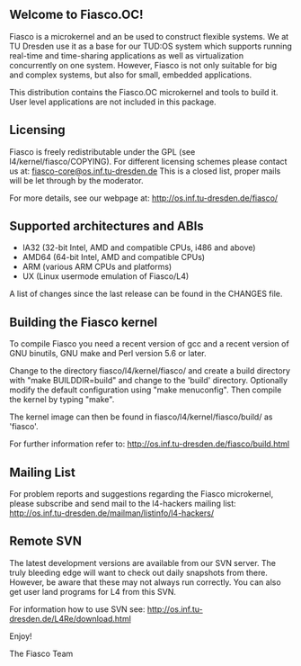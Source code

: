 Welcome to Fiasco.OC!
----------------------

Fiasco is a microkernel and an be used to construct flexible systems. We at
TU Dresden use it as a base for our TUD:OS system which supports running
real-time and time-sharing applications as well as virtualization
concurrently on one system. However, Fiasco is not only suitable for big and
complex systems, but also for small, embedded applications.

This distribution contains the Fiasco.OC microkernel and tools to build
it. User level applications are not included in this package.

Licensing
---------

Fiasco is freely redistributable under the GPL (see l4/kernel/fiasco/COPYING).
For different licensing schemes please contact us at:
  fiasco-core@os.inf.tu-dresden.de
This is a closed list, proper mails will be let through by the moderator.

For more details, see our webpage at: http://os.inf.tu-dresden.de/fiasco/

Supported architectures and ABIs
--------------------------------

  * IA32  (32-bit Intel, AMD and compatible CPUs, i486 and above)
  * AMD64 (64-bit Intel, AMD and compatible CPUs)
  * ARM   (various ARM CPUs and platforms)
  * UX    (Linux usermode emulation of Fiasco/L4)

A list of changes since the last release can be found in the CHANGES file.

Building the Fiasco kernel
--------------------------

To compile Fiasco you need a recent version of gcc and a recent version of
GNU binutils, GNU make and Perl version 5.6 or later.

Change to the directory fiasco/l4/kernel/fiasco/ and
create a build directory with "make BUILDDIR=build" and change to the
'build' directory. Optionally modify the default configuration using
"make menuconfig". Then compile the kernel by typing "make".

The kernel image can then be found in fiasco/l4/kernel/fiasco/build/ as
'fiasco'.

For further information refer to: http://os.inf.tu-dresden.de/fiasco/build.html

Mailing List
------------

For problem reports and suggestions regarding the Fiasco microkernel,
please subscribe and send mail to the l4-hackers mailing list:
   http://os.inf.tu-dresden.de/mailman/listinfo/l4-hackers/

Remote SVN
----------

The latest development versions are available from our SVN server.
The truly bleeding edge will want to check out daily snapshots from there.
However, be aware that these may not always run correctly.
You can also get user land programs for L4 from this SVN.

For information how to use SVN see:
http://os.inf.tu-dresden.de/L4Re/download.html


Enjoy!

The Fiasco Team
